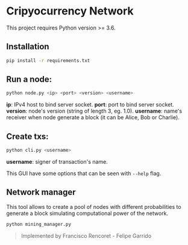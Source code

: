 # Cripyocurrency Network

This project requires Python version >= 3.6.

## Installation

```bash
pip install -r requirements.txt
```

## Run a node:

```bash
python node.py <ip> <port> <version> <username>
```

**ip**: IPv4 host to bind server socket.
**port**: port to bind server socket.
**version**: node's version (string of length 3, eg. 1.0).
**username**: name's receiver when node generate a block (it can be Alice, Bob or Charlie).

## Create txs:

```bash
python cli.py <username>
```

**username**: signer of transaction's name.

This GUI have some options that can be seen with `--help` flag.


## Network manager

This tool allows to create a pool of nodes with different probabilities to generate a block simulating computational power of the network.

```bash
python mining_manager.py
```

> Implemented by Francisco Rencoret - Felipe Garrido
